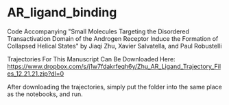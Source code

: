 # AR_ligand_binding
Code Accompanying "Small Molecules Targeting the Disordered Transactivation Domain of the Androgen Receptor Induce the Formation of Collapsed Helical States" by Jiaqi Zhu, Xavier Salvatella, and Paul Robustelli

Trajectories For This Manuscript Can Be Downloaded Here:
https://www.dropbox.com/s/j1w7fdakrfeqh6y/Zhu_AR_Ligand_Trajectory_Files_12.21.21.zip?dl=0

After downloading the trajectories, simply put the folder into the same place as the notebooks, and run.

